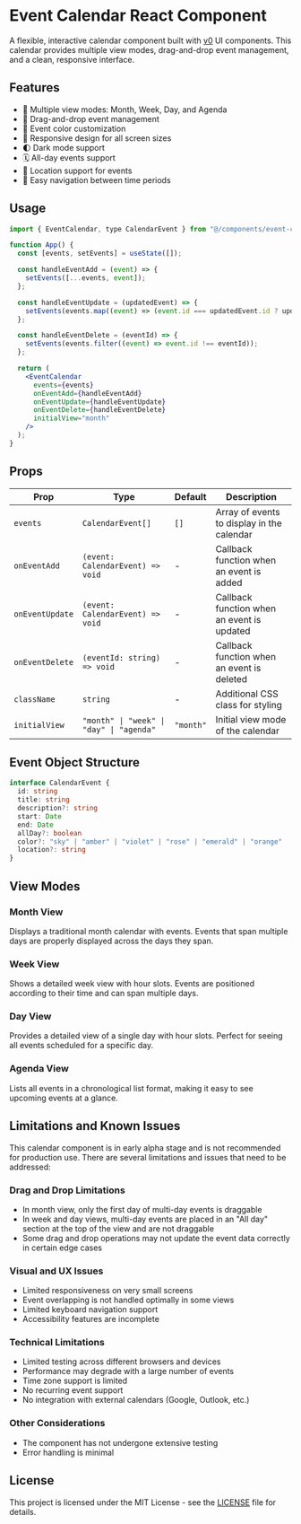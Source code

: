 # Event Calendar React Component

A flexible, interactive calendar component built with [v0](https://v0.dev/) UI components. This calendar provides multiple view modes, drag-and-drop event management, and a clean, responsive interface.

## Features

- 📅 Multiple view modes: Month, Week, Day, and Agenda
- 🔄 Drag-and-drop event management
- 🎨 Event color customization
- 📱 Responsive design for all screen sizes
- 🌓 Dark mode support
- 🗓️ All-day events support
- 📍 Location support for events
- 🔄 Easy navigation between time periods

## Usage

```jsx
import { EventCalendar, type CalendarEvent } from "@/components/event-calendar";

function App() {
  const [events, setEvents] = useState([]);

  const handleEventAdd = (event) => {
    setEvents([...events, event]);
  };

  const handleEventUpdate = (updatedEvent) => {
    setEvents(events.map((event) => (event.id === updatedEvent.id ? updatedEvent : event)));
  };

  const handleEventDelete = (eventId) => {
    setEvents(events.filter((event) => event.id !== eventId));
  };

  return (
    <EventCalendar
      events={events}
      onEventAdd={handleEventAdd}
      onEventUpdate={handleEventUpdate}
      onEventDelete={handleEventDelete}
      initialView="month"
    />
  );
}
```

## Props

| Prop            | Type                                     | Default   | Description                                |
| --------------- | ---------------------------------------- | --------- | ------------------------------------------ |
| `events`        | `CalendarEvent[]`                        | `[]`      | Array of events to display in the calendar |
| `onEventAdd`    | `(event: CalendarEvent) => void`         | -         | Callback function when an event is added   |
| `onEventUpdate` | `(event: CalendarEvent) => void`         | -         | Callback function when an event is updated |
| `onEventDelete` | `(eventId: string) => void`              | -         | Callback function when an event is deleted |
| `className`     | `string`                                 | -         | Additional CSS class for styling           |
| `initialView`   | `"month" \| "week" \| "day" \| "agenda"` | `"month"` | Initial view mode of the calendar          |

## Event Object Structure

```typescript
interface CalendarEvent {
  id: string
  title: string
  description?: string
  start: Date
  end: Date
  allDay?: boolean
  color?: "sky" | "amber" | "violet" | "rose" | "emerald" | "orange"
  location?: string
}
```

## View Modes

### Month View

Displays a traditional month calendar with events. Events that span multiple days are properly displayed across the days they span.

### Week View

Shows a detailed week view with hour slots. Events are positioned according to their time and can span multiple days.

### Day View

Provides a detailed view of a single day with hour slots. Perfect for seeing all events scheduled for a specific day.

### Agenda View

Lists all events in a chronological list format, making it easy to see upcoming events at a glance.

## Limitations and Known Issues

This calendar component is in early alpha stage and is not recommended for production use. There are several limitations and issues that need to be addressed:

### Drag and Drop Limitations

- In month view, only the first day of multi-day events is draggable
- In week and day views, multi-day events are placed in an "All day" section at the top of the view and are not draggable
- Some drag and drop operations may not update the event data correctly in certain edge cases

### Visual and UX Issues

- Limited responsiveness on very small screens
- Event overlapping is not handled optimally in some views
- Limited keyboard navigation support
- Accessibility features are incomplete

### Technical Limitations

- Limited testing across different browsers and devices
- Performance may degrade with a large number of events
- Time zone support is limited
- No recurring event support
- No integration with external calendars (Google, Outlook, etc.)

### Other Considerations

- The component has not undergone extensive testing
- Error handling is minimal



## License

This project is licensed under the MIT License - see the [LICENSE](LICENSE.md) file for details.
